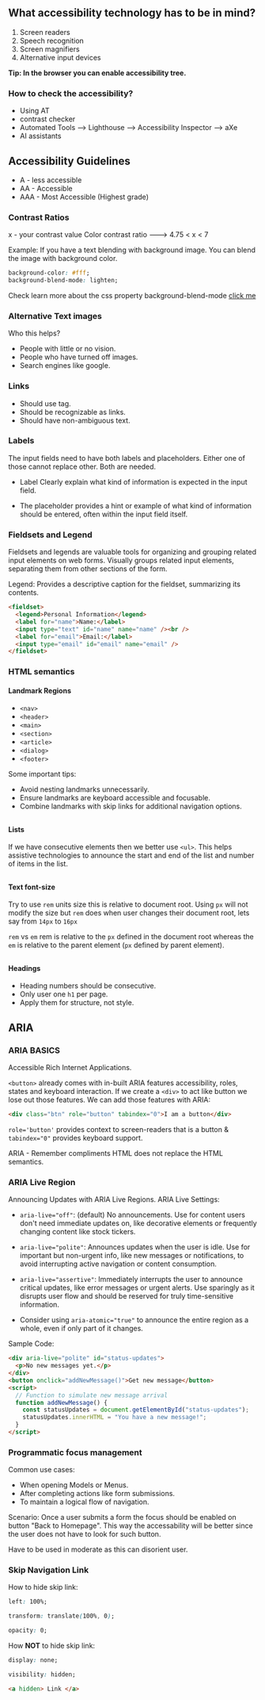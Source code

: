 ## What accessibility technology has to be in mind?

1. Screen readers
2. Speech recognition
3. Screen magnifiers
4. Alternative input devices

**Tip: In the browser you can enable accessibility tree.**

### How to check the accessibility?

- Using AT
- contrast checker
- Automated Tools
  --> Lighthouse
  --> Accessibility Inspector
  --> aXe
- AI assistants

## Accessibility Guidelines

- A - less accessible
- AA - Accessible
- AAA - Most Accessible (Highest grade)

### Contrast Ratios

x - your contrast value
Color contrast ratio ---> 4.75 < x < 7

Example: If you have a text blending with background image. You can blend the image with background color.

```css
background-color: #fff;
background-blend-mode: lighten;
```

Check learn more about the css property background-blend-mode [click me](https://www.w3schools.com/cssref/pr_background-blend-mode.php)

### Alternative Text images

Who this helps?

- People with little or no vision.
- People who have turned off images.
- Search engines like google.

### Links

- Should use <a> tag.
- Should be recognizable as links.
- Should have non-ambiguous text.

### Labels

The input fields need to have both labels and placeholders. Either one of those cannot replace other.
Both are needed.

- Label Clearly explain what kind of information is expected in the input field.

- The placeholder provides a hint or example of what kind of information should be entered, often
  within the input field itself.

### Fieldsets and Legend

Fieldsets and legends are valuable tools for organizing and grouping related input elements on web
forms. Visually groups related input elements, separating them from other sections of the form.

Legend:
Provides a descriptive caption for the fieldset, summarizing its contents.

```html
<fieldset>
  <legend>Personal Information</legend>
  <label for="name">Name:</label>
  <input type="text" id="name" name="name" /><br />
  <label for="email">Email:</label>
  <input type="email" id="email" name="email" />
</fieldset>
```

### HTML semantics

#### Landmark Regions

- `<nav>`
- `<header>`
- `<main>`
- `<section>`
- `<article>`
- `<dialog>`
- `<footer>`

Some important tips:

- Avoid nesting landmarks unnecessarily.
- Ensure landmarks are keyboard accessible and focusable.
- Combine landmarks with skip links for additional navigation options.

##

#### Lists

If we have consecutive elements then we better use `<ul>`. This helps assistive technologies to announce
the start and end of the list and number of items in the list.

##

#### Text font-size

Try to use `rem` units size this is relative to document root. Using `px` will not modify the size but
`rem` does when user changes their document root, lets say from `14px` to `16px`

`rem` vs `em`
rem is relative to the `px` defined in the document root whereas the `em` is relative to the parent
element (`px` defined by parent element).

##

#### Headings

- Heading numbers should be consecutive.
- Only user one `h1` per page.
- Apply them for structure, not style.

## ARIA

### ARIA BASICS

Accessible Rich Internet Applications.

`<button>` already comes with in-built ARIA features accessibility, roles, states and keyboard
interaction. If we create a `<div>` to act like button we lose out those features. We can add those
features with ARIA:

```html
<div class="btn" role="button" tabindex="0">I am a button</div>
```

`role='button'` provides context to screen-readers that is a button & `tabindex="0"` provides keyboard
support.

ARIA - Remember compliments HTML does not replace the HTML semantics.

### ARIA Live Region

Announcing Updates with ARIA Live Regions.
ARIA Live Settings:

- `aria-live="off"`: (default) No announcements. Use for content users don't need immediate updates
  on, like decorative elements or frequently changing content like stock tickers.

- `aria-live="polite"`: Announces updates when the user is idle. Use for important but non-urgent
  info, like new messages or notifications, to avoid interrupting active navigation or content consumption.

- `aria-live="assertive"`: Immediately interrupts the user to announce critical updates, like error
  messages or urgent alerts. Use sparingly as it disrupts user flow and should be reserved for truly
  time-sensitive information.

- Consider using `aria-atomic="true"` to announce the entire region as a whole, even if only part of it changes.

Sample Code:

```html
<div aria-live="polite" id="status-updates">
  <p>No new messages yet.</p>
</div>
<button onclick="addNewMessage()">Get new message</button>
<script>
  // Function to simulate new message arrival
  function addNewMessage() {
    const statusUpdates = document.getElementById("status-updates");
    statusUpdates.innerHTML = "You have a new message!";
  }
</script>
```

### Programmatic focus management

Common use cases:

- When opening Models or Menus.
- After completing actions like form submissions.
- To maintain a logical flow of navigation.

Scenario: Once a user submits a form the focus should be enabled on button "Back to Homepage". This
way the accessability will be better since the user does not have to look for such button.

Have to be used in moderate as this can disorient user.

### Skip Navigation Link

How to hide skip link:

```css
left: 100%;
```

```css
transform: translate(100%, 0);
```

```css
opacity: 0;
```

How **NOT** to hide skip link:

```css
display: none;
```

```css
visibility: hidden;
```

```html
<a hidden> Link </a>
```

